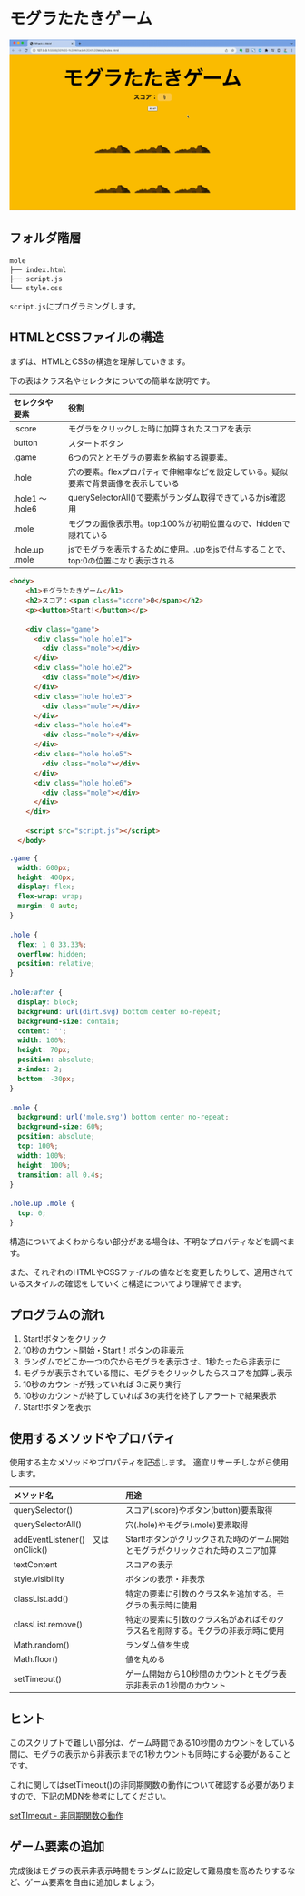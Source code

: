 # モグラたたきゲーム

![モグラたたきゲーム](mole.gif)

## フォルダ階層

```
mole
├── index.html
├── script.js
└── style.css
```

`script.js`にプログラミングします。

## HTMLとCSSファイルの構造

まずは、HTMLとCSSの構造を理解していきます。

下の表はクラス名やセレクタについての簡単な説明です。

|セレクタや要素|役割|
|:--|:--|
|.score|モグラをクリックした時に加算されたスコアを表示|
|button|スタートボタン|
|.game|6つの穴ととモグラの要素を格納する親要素。|
|.hole|穴の要素。flexプロパティで伸縮率などを設定している。疑似要素で背景画像を表示している|
|.hole1 〜 .hole6|querySelectorAll()で要素がランダム取得できているかjs確認用|
|.mole|モグラの画像表示用。top:100%が初期位置なので、hiddenで隠れている|
|.hole.up .mole|jsでモグラを表示するために使用。.upをjsで付与することで、　top:0の位置になり表示される|


```html
<body>
    <h1>モグラたたきゲーム</h1>
    <h2>スコア：<span class="score">0</span></h2>
    <p><button>Start!</button></p>

    <div class="game">
      <div class="hole hole1">
        <div class="mole"></div>
      </div>
      <div class="hole hole2">
        <div class="mole"></div>
      </div>
      <div class="hole hole3">
        <div class="mole"></div>
      </div>
      <div class="hole hole4">
        <div class="mole"></div>
      </div>
      <div class="hole hole5">
        <div class="mole"></div>
      </div>
      <div class="hole hole6">
        <div class="mole"></div>
      </div>
    </div>

    <script src="script.js"></script>
  </body>
```

```css
.game {
  width: 600px;
  height: 400px;
  display: flex;
  flex-wrap: wrap;
  margin: 0 auto;
}

.hole {
  flex: 1 0 33.33%;
  overflow: hidden;
  position: relative;
}

.hole:after {
  display: block;
  background: url(dirt.svg) bottom center no-repeat;
  background-size: contain;
  content: '';
  width: 100%;
  height: 70px;
  position: absolute;
  z-index: 2;
  bottom: -30px;
}

.mole {
  background: url('mole.svg') bottom center no-repeat;
  background-size: 60%;
  position: absolute;
  top: 100%;
  width: 100%;
  height: 100%;
  transition: all 0.4s;
}

.hole.up .mole {
  top: 0;
}

```

構造についてよくわからない部分がある場合は、不明なプロパティなどを調べます。

また、それぞれのHTMLやCSSファイルの値などを変更したりして、適用されているスタイルの確認をしていくと構造についてより理解できます。

## プログラムの流れ

1. Start!ボタンをクリック
2. 10秒のカウント開始・Start！ボタンの非表示
3. ランダムでどこか一つの穴からモグラを表示させ、1秒たったら非表示に
4. モグラが表示されている間に、モグラをクリックしたらスコアを加算し表示
5. 10秒のカウントが残っていれば 3に戻り実行
6. 10秒のカウントが終了していれば 3の実行を終了しアラートで結果表示
7. Start!ボタンを表示


## 使用するメソッドやプロパティ


使用する主なメソッドやプロパティを記述します。
適宜リサーチしながら使用します。

|メソッド名|用途|
|:--|:--|
|querySelector()|スコア(.score)やボタン(button)要素取得|
|querySelectorAll()|穴(.hole)やモグラ(.mole)要素取得|
|addEventListener()　又は onClick()|Start!ボタンがクリックされた時のゲーム開始とモグラがクリックされた時のスコア加算|
|textContent|スコアの表示|
|style.visibility|ボタンの表示・非表示|
|classList.add()|特定の要素に引数のクラス名を追加する。モグラの表示時に使用|
|classList.remove()|特定の要素に引数のクラス名があればそのクラス名を削除する。モグラの非表示時に使用|
|Math.random()|ランダム値を生成|
|Math.floor()|値を丸める|
|setTimeout()|ゲーム開始から10秒間のカウントとモグラ表示非表示の1秒間のカウント|


## ヒント


このスクリプトで難しい部分は、ゲーム時間である10秒間のカウントをしている間に、モグラの表示から非表示までの1秒カウントも同時にする必要があることです。

これに関してはsetTimeout()の非同期関数の動作について確認する必要がありますので、下記のMDNを参考にしてください。

[setTImeout - 非同期関数の動作](https://developer.mozilla.org/ja/docs/Web/API/setTimeout#%E9%9D%9E%E5%90%8C%E6%9C%9F%E9%96%A2%E6%95%B0%E3%81%AE%E5%8B%95%E4%BD%9C)

## ゲーム要素の追加

完成後はモグラの表示非表示時間をランダムに設定して難易度を高めたりするなど、ゲーム要素を自由に追加しましょう。
